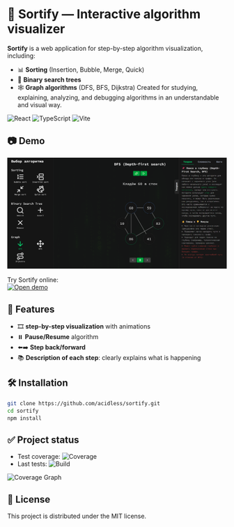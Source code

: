 # 🧠 Sortify — Interactive algorithm visualizer

**Sortify** is a web application for step-by-step algorithm visualization, including:
- 📊 **Sorting** (Insertion, Bubble, Merge, Quick)
- 🌳 **Binary search trees**
- 🕸️ **Graph algorithms** (DFS, BFS, Dijkstra)
Created for studying, explaining, analyzing, and debugging algorithms in an understandable and visual way.

![React](https://img.shields.io/badge/-ReactJs-61DAFB?logo=react&logoColor=white&style=for-the-badge)
![TypeScript](https://shields.io/badge/TypeScript-3178C6?logo=TypeScript&logoColor=FFF&style=for-the-badge)
![Vite](https://img.shields.io/badge/Vite-646CFF?style=for-the-badge&logo=Vite&logoColor=white)

## 📷 Demo

![UI](./assets/screenshot.png)

Try Sortify online:  
[![Open demo](https://img.shields.io/badge/Live%20Demo-Click%20Here-blue?style=for-the-badge)](https://sortify-sand.vercel.app)

## 🚀 Features

- 🎞️ **step-by-step visualization** with animations
- ⏸️ **Pause/Resume** algorithm
- ⬅️➡️ **Step back/forward**
- 📚 **Description of each step**: clearly explains what is happening

## 🛠 Installation

```bash
git clone https://github.com/acidless/sortify.git
cd sortify
npm install
```

## ✅ Project status

- Test coverage: ![Coverage](https://img.shields.io/codecov/c/github/acidless/Sortify/master?style=flat)
- Last tests: ![Build](https://img.shields.io/github/actions/workflow/status/acidless/Sortify/main.yml?branch=master&style=flat)

![Coverage Graph](https://codecov.io/github/acidless/Sortify/graphs/sunburst.svg?token=NTHQY7GDNM)

## 📝 License

This project is distributed under the MIT license.
